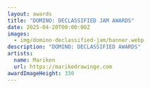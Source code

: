 ```yaml
---
layout: awards
title: "DOMINO: DECLASSIFIED JAM AWARDS"
date: 2025-04-20T00:00:00Z
images:
  - img/domino-declassified-jam/banner.webp
description: "DOMINO: DECLASSIFIED AWARDS"
artists:
  name: Mariken
  url: https://marikedrawinge.com
awardImageHeight: 330
---
```

